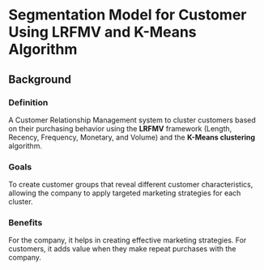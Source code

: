<h1>Segmentation Model for Customer Using LRFMV and K-Means Algorithm</h1>

<h2>Background</h2>
<h3>Definition</h3>
A Customer Relationship Management system to cluster customers based on their purchasing behavior using the <b>LRFMV</b> framework (Length, Recency, Frequency, Monetary, and Volume) and the <b>K-Means clustering</b> algorithm.

<h3>Goals</h3>
To create customer groups that reveal different customer characteristics, allowing the company to apply targeted marketing strategies for each cluster.

<h3>Benefits</h3>
For the company, it helps in creating effective marketing strategies. For customers, it adds value when they make repeat purchases with the company.



